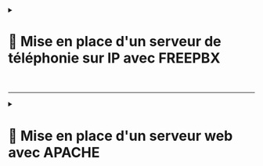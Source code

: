 <details>
<summary><h1>🎯 Mise en place d'un serveur de téléphonie sur IP avec FREEPBX<h1></summary>

## 📑 Installation de FREEPBX via script : 

```bash
#!/bin/bash

# Mise à jour et installation des dépendances
apt-get update
apt-get upgrade -y
apt-get -y install build-essential git curl wget libnewt-dev libssl-dev libncurses5-dev subversion libsqlite3-dev libjansson-dev libxml2-dev uuid-dev default-libmysqlclient-dev htop sngrep lame ffmpeg mpg123
apt-get -y install git vim curl wget libnewt-dev libssl-dev libncurses5-dev subversion libsqlite3-dev build-essential libjansson-dev libxml2-dev uuid-dev expect

# Installation PHP 8.2
apt-get install -y build-essential linux-headers-`uname -r` openssh-server apache2 mariadb-server mariadb-client bison flex php8.2 php8.2-curl php8.2-cli php8.2-common php8.2-mysql php8.2-gd php8.2-mbstring php8.2-intl php8.2-xml php-pear curl sox libncurses5-dev libssl-dev mpg123 libxml2-dev libnewt-dev sqlite3 libsqlite3-dev pkg-config automake libtool autoconf git unixodbc-dev uuid uuid-dev libasound2-dev libogg-dev libvorbis-dev libicu-dev libcurl4-openssl-dev odbc-mariadb libical-dev libneon27-dev libsrtp2-dev libspandsp-dev sudo subversion libtool-bin python-dev-is-python3 unixodbc vim wget libjansson-dev software-properties-common nodejs npm ipset iptables fail2ban php-soap

# Suppression de l'ancienne version PHP si nécessaire
apt-get purge -y phpX.*  # Remplacer X par la version de PHP à supprimer

# Installation Asterisk
cd /usr/src
wget http://downloads.asterisk.org/pub/telephony/asterisk/asterisk-21-current.tar.gz
tar xvf asterisk-21-current.tar.gz
cd asterisk-21*/
contrib/scripts/get_mp3_source.sh
contrib/scripts/install_prereq install
./configure --libdir=/usr/lib64 --with-pjproject-bundled --with-jansson-bundled

# Automatisation du choix dans 'make menuselect'
expect << EOF
spawn make menuselect
expect "Press 1 for Asterisk"  # Exemple de texte que le menu peut afficher
send "1\r"  # Choisir l'option 1, par exemple
expect "Press 2 for another option"
send "2\r"  # Choisir l'option 2, si nécessaire
expect eof  # Fin du processus interactif
EOF

# Compilation d'Asterisk
make
make install
make samples
make config
ldconfig

# Création d'un utilisateur Asterisk et affectation des permissions
groupadd asterisk
useradd -r -d /var/lib/asterisk -g asterisk asterisk
usermod -aG audio,dialout asterisk
chown -R asterisk:asterisk /etc/asterisk
chown -R asterisk:asterisk /var/{lib,log,spool}/asterisk
chown -R asterisk:asterisk /usr/lib64/asterisk

# Modification des fichiers de configuration Asterisk
sed -i 's|#AST_USER|AST_USER|' /etc/default/asterisk
sed -i 's|#AST_GROUP|AST_GROUP|' /etc/default/asterisk
sed -i 's|;runuser|runuser|' /etc/asterisk/asterisk.conf
sed -i 's|;rungroup|rungroup|' /etc/asterisk/asterisk.conf
echo "/usr/lib64" >> /etc/ld.so.conf.d/x86_64-linux-gnu.conf
ldconfig

# Configuration du serveur Apache
sed -i 's/\(^upload_max_filesize = \).*/\120M/' /etc/php/8.2/apache2/php.ini
sed -i 's/\(^memory_limit = \).*/\1256M/' /etc/php/8.2/apache2/php.ini
sed -i 's/^\(User\|Group\).*/\1 asterisk/' /etc/apache2/apache2.conf
sed -i 's/AllowOverride None/AllowOverride All/' /etc/apache2/apache2.conf
a2enmod rewrite
systemctl restart apache2
rm /var/www/html/index.html

# Configuration ODBC
cat <<EOF > /etc/odbcinst.ini
[MySQL]
Description = ODBC for MySQL (MariaDB)
Driver = /usr/lib/x86_64-linux-gnu/odbc/libmaodbc.so
FileUsage = 1
EOF

cat <<EOF > /etc/odbc.ini
[MySQL-asteriskcdrdb]
Description = MySQL connection to 'asteriskcdrdb' database
Driver = MySQL
Server = localhost
Database = asteriskcdrdb
Port = 3306
Socket = /var/run/mysqld/mysqld.sock
Option = 3
EOF

# Installation FreePBX
cd /usr/local/src
wget http://mirror.freepbx.org/modules/packages/freepbx/freepbx-17.0-latest-EDGE.tgz
tar zxvf freepbx-17.0-latest-EDGE.tgz
cd /usr/local/src/freepbx/
./start_asterisk start
./install -n

# Installation de tous les modules
fwconsole ma installall
fwconsole reload
fwconsole restart

# Configuration systemd
cat <<EOF > /etc/systemd/system/freepbx.service
[Unit]
Description=FreePBX VoIP Server
After=mariadb.service

[Service]
Type=oneshot
RemainAfterExit=yes
ExecStart=/usr/sbin/fwconsole start -q
ExecStop=/usr/sbin/fwconsole stop -q

[Install]
WantedBy=multi-user.target
EOF

systemctl daemon-reload
systemctl enable freepbx

# Automatisation des réponses avec Expect pour les menus interactifs
# Cette partie permet d'automatiser "make menuselect"
expect << EOF
spawn make menuselect
expect "Press 1 for Asterisk"  # Exemple de texte que le menu peut afficher
send "1\r"  # Choisir l'option 1, par exemple
expect "Press 2 for another option"
send "2\r"  # Choisir l'option 2, si nécessaire
expect eof  # Fin du processus interactif
EOF

# Sauvegarder et quitter automatiquement dans 'make menuselect'
expect << EOF
spawn make
expect "Save and Quit"
send "y\r"
expect eof
EOF

# Optionnel: Redémarrage du système si nécessaire
# systemctl reboot
```
---

## 📑 Une fois l'installation finie se connecter directement via : ``http://freepbx.billu.com``

- Première utilisation (création d'un compte admin avec mot de passe).
  
- Puis choisir une des trois options selon les tâches à effectuer.

![FREEPBX1](https://github.com/user-attachments/assets/3620a205-9864-48ca-8a42-a571a498134e)


</details>

---

<details>
<summary><h1>🎯 Mise en place d'un serveur web avec APACHE<h1></summary>
  
# 📑 Installation et Configuration :

## 📑 Étape 1 : Préparation de la VM webserver

- **Mettre à jour le système et installer Apache** :
   
   ```bash
   apt update && apt upgrade -y
   apt install apache2 -y
  ```
   
- **Vérifier le statut du service Apache** :

``systemctl status apache2``

- **Trouver l’adresse IP de la carte réseau "Accès par pont"** :

- **Utiliser la commande suivante** :

``ip a``

- **Tester l’accès à Apache depuis la machine hôte** :

- **Ouvrir un navigateur et se connecter via ``http://Adresse_IP_privée``**.

## 📑 Étape 2 : Configuration de la Page d’Accueil

- **Modifier la page d’accueil par défaut** :

- **Édite le fichier ``/var/www/html/index.html``** :

```html
<!DOCTYPE html>
<html lang="en">
<head>
    <meta charset="UTF-8">
    <meta name="viewport" content="width=device-width, initial-scale=1.0">
    <title>Welcome to BILLU !</title>
    <style>
        body {
            font-family: Arial, sans-serif;
            background-color: #f4f4f4;
            display: flex;
            justify-content: center;
            align-items: center;
            height: 100vh;
            margin: 0;
        }
        .container {
            text-align: center;
            background: white;
            padding: 20px;
            border-radius: 10px;
            box-shadow: 0 0 10px rgba(0, 0, 0, 0.1);
        }
        h1 {
            color: #333;
        }
        .button {
            display: inline-block;
            margin-top: 20px;
            padding: 10px 20px;
            font-size: 16px;
            color: white;
            background-color: #007BFF;
            border: none;
            border-radius: 5px;
            cursor: pointer;
            text-decoration: none;
        }
        .button:hover {
            background-color: #0056b3;
        }
    </style>
</head>
<body>
    <div class="container">
        <h1>Welcome to BILLU !</h1>
        <a href="next.html" class="button">ENTER</a>
    </div>
</body>
</html>
```
---

- **Ajouter un fichier ``next.html`` dans le dossier ``/var/www/html/``** :

---

```html
<!DOCTYPE html>
<html lang="en">
<head>
    <meta charset="UTF-8">
    <meta name="viewport" content="width=device-width, initial-scale=1.0">
    <title>Make your choice</title>
    <style>
        body {
            font-family: Arial, sans-serif;
            background-color: #f4f4f4;
            display: flex;
            justify-content: center;
            align-items: center;
            height: 100vh;
            margin: 0;
        }
        .container {
            text-align: center;
            background: white;
            padding: 20px;
            border-radius: 10px;
            box-shadow: 0 0 10px rgba(0, 0, 0, 0.1);
        }
        h1 {
            color: #333;
        }
        .button {
            display: inline-block;
            margin: 10px;
            padding: 10px 20px;
            font-size: 16px;
            color: white;
            background-color: #007BFF;
            border: none;
            border-radius: 5px;
            cursor: pointer;
            text-decoration: none;
        }
        .button:hover {
            background-color: #0056b3;
        }
    </style>
</head>
<body>
    <div class="container">
        <h1>Choose a Site to Visit</h1>
        <a href="https://www.google.com" class="button">Google</a>
        <a href="https://www.wikipedia.org" class="button">Wikipedia</a>
        <a href="https://www.wildcodeschool.com" class="button">WCS</a>
        <a href="https://doompdf.pages.dev/doom.pdf" class="button">DOOM</a>
        <a href="index.html" class="button">Home</a>
    </div>
</body>
</html>
```
---

- **Redémarrer Apache** :

``systemctl restart apache2``

## 📑Étape 3 : Configuration de la Box Internet

- **Configurer la redirection de port** :

- **Rediriger le port externe ``80`` de la box vers le port interne ``80`` de la VM**.

- **Tester l’accès depuis un appareil connecté en 4G** :

- **Utiliser l’adresse IP publique de la box : ``http://Adresse_IP_Publique``**.
  
- **Sécuriser la connexion** :

- **Modifier la règle NAT/PAT pour rediriger un autre port externe, comme ``22545``, vers le port interne ``80``**.
  
- **Tester avec le port personnalisé** :

``Exemple : http://Adresse_IP_Publique:22545``

## 📑Étape 4 : Enregistrement d’un Nom de Domaine

- **Créer un nom de domaine dynamique sur ``no-ip``** :

- **Connectez-vous sur ``no-ip`` et créer un hostname** :

``Hostname : BilluServer``<br>
``Domain : Sélectionne un domaine, ex. tssr.net``<br>
``Record Type : A``<br>
``IPV4 Address : Ton adresse IP publique``.

- **Accèder à votre site via le domaine** :

``Exemple : http://BilluServer.tssr.net:22545``.

## 📑 Étape 5 : Mise en Place d’un Reverse Proxy

- **Installer Apache sur la VM proxy** :

```bash
apt install apache2 -y
a2enmod proxy
a2enmod proxy_http
a2enmod proxy_balancer
a2enmod lbmethod_byrequests
```

``systemctl restart apache2``

- **Configure le fichier ``VirtualHost``** :

- **Sauvegarde ``/etc/apache2/sites-available/000-default.conf``** :

``cp /etc/apache2/sites-available/000-default.conf /etc/apache2/sites-available/000-default.conf.bak``

- **Éditer ``/etc/apache2/sites-available/000-default.conf``** :

```bash
<VirtualHost *:22545>
    ServerName BilluServer.tssr.net

    ProxyPreserveHost On
    ProxyPass / http://<Adresse_IP_Du_Serveur>:80/
    ProxyPassReverse / http://<Adresse_IP_Du_Serveur>:80/

    <Location />
        Order allow,deny
        Allow from all
    </Location>
</VirtualHost>
```

- **Configurer le port d’écoute** :

- **Éditer ``/etc/apache2/ports.conf`` et ajouter** :

``Listen 22545``

- **Activer la configuration et redémarrer Apache** :

```bash
a2ensite 000-default.conf
systemctl restart apache2
```

- **Configurer la box pour rediriger le port externe ``22545`` vers la VM proxy**.

- **Tester l’accès via le reverse proxy** :

``Exemple : http://HomeHomeWCS.webhop.me:22545``.

- **Basculer vers le port ``80``** :

- **Modifie le VirtualHost pour écouter sur le port ``80``**.

``Exemple : http://HomeHomeWCS.webhop.me``.

---

## **Le serveur web est maintenant fonctionnel, sécurisé et accessible depuis l’extérieur grâce à un reverse proxy**. 🎉

</details>
